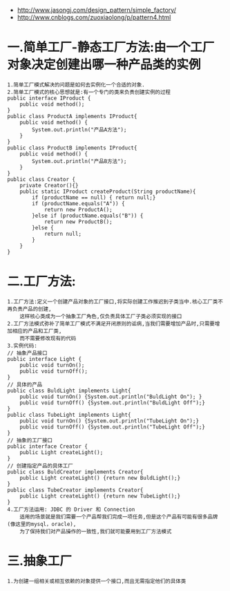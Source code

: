 * http://www.jasongj.com/design_pattern/simple_factory/
* http://www.cnblogs.com/zuoxiaolong/p/pattern4.html
# 一.简单工厂-静态工厂方法:由一个工厂对象决定创建出哪一种产品类的实例
    1.简单工厂模式解决的问题是如何去实例化一个合适的对象.
    2.简单工厂模式的核心思想就是:有一个专门的类来负责创建实例的过程
    public interface IProduct {
        public void method();
    }
    public class ProductA implements IProduct{
        public void method() {
            System.out.println("产品A方法");
        }
    }
    public class ProductB implements IProduct{
        public void method() {
            System.out.println("产品B方法");
        }
    }
    public class Creator {
        private Creator(){}
        public static IProduct createProduct(String productName){
            if (productName == null) { return null;}
            if (productName.equals("A")) {
                return new ProductA();
            }else if (productName.equals("B")) {
                return new ProductB();
            }else {
                return null;
            }
        }
    }
# 二.工厂方法:
    1.工厂方法:定义一个创建产品对象的工厂接口,将实际创建工作推迟到子类当中.核心工厂类不再负责产品的创建,
        这样核心类成为一个抽象工厂角色,仅负责具体工厂子类必须实现的接口
    2.工厂方法模式弥补了简单工厂模式不满足开闭原则的诟病,当我们需要增加产品时,只需要增加相应的产品和工厂类,
        而不需要修改现有的代码
    3.实例代码:
    // 抽象产品接口
    public interface Light {
        public void turnOn();
        public void turnOff();
    }
    // 具体的产品
    public class BuldLight implements Light{
        public void turnOn() {System.out.println("BuldLight On"); }
        public void turnOff() {System.out.println("BuldLight Off");}
    }
    public class TubeLight implements Light{
        public void turnOn() {System.out.println("TubeLight On");}
        public void turnOff() {System.out.println("TubeLight Off");}
    }
    // 抽象的工厂接口
    public interface Creator {
        public Light createLight();
    }
    // 创建指定产品的具体工厂
    public class BuldCreator implements Creator{
        public Light createLight() {return new BuldLight();}
    }
    public class TubeCreator implements Creator{
        public Light createLight() {return new TubeLight();}
    }
    4.工厂方法运用: JDBC 的 Driver 和 Connection
        适用的场景就是我们需要一个产品帮我们完成一项任务,但是这个产品有可能有很多品牌(像这里的mysql，oracle),
        为了保持我们对产品操作的一致性,我们就可能要用到工厂方法模式

# 三.抽象工厂
    1.为创建一组相关或相互依赖的对象提供一个接口,而且无需指定他们的具体类

